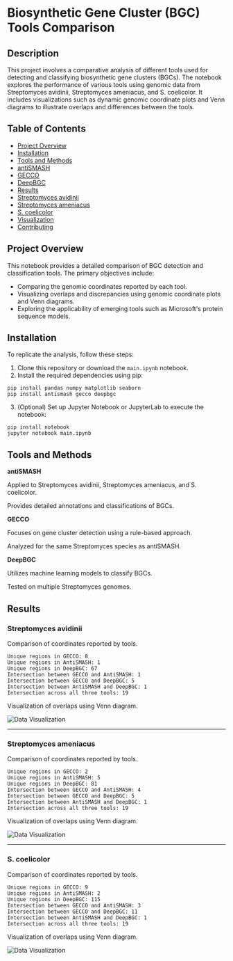 # Biosynthetic Gene Cluster (BGC) Tools Comparison

## Description
This project involves a comparative analysis of different tools used for detecting and classifying biosynthetic gene clusters (BGCs). The notebook explores the performance of various tools using genomic data from Streptomyces avidinii, Streptomyces ameniacus, and S. coelicolor. It includes visualizations such as dynamic genomic coordinate plots and Venn diagrams to illustrate overlaps and differences between the tools.

## Table of Contents
- [Project Overview](#project-overview)
- [Installation](#model-performance-comparison)
- [Tools and Methods](#features)
- [antiSMASH](#dataset)
- [GECCO](#usage)
- [DeepBGC](#project-structure)
- [Results](#contributing)
- [Streptomyces avidinii](#connect-with-me)
- [Streptomyces ameniacus](#project-structure)
- [S. coelicolor](#contributing)
- [Visualization](#connect-with-me)
- [Contributing](#connect-with-me)


## Project Overview
This notebook provides a detailed comparison of BGC detection and classification tools. The primary objectives include:

- Comparing the genomic coordinates reported by each tool.
- Visualizing overlaps and discrepancies using genomic coordinate plots and Venn diagrams.
- Exploring the applicability of emerging tools such as Microsoft's protein sequence models.


## Installation
To replicate the analysis, follow these steps:

1. Clone this repository or download the  `main.ipynb` notebook.
2. Install the required dependencies using pip:
```
pip install pandas numpy matplotlib seaborn
pip install antismash gecco deepbgc
```

3. (Optional) Set up Jupyter Notebook or JupyterLab to execute the notebook:
```
pip install notebook
jupyter notebook main.ipynb
```

## Tools and Methods
**antiSMASH**

Applied to Streptomyces avidinii, Streptomyces ameniacus, and S. coelicolor.

Provides detailed annotations and classifications of BGCs.

**GECCO**

Focuses on gene cluster detection using a rule-based approach.

Analyzed for the same Streptomyces species as antiSMASH.

**DeepBGC**

Utilizes machine learning models to classify BGCs.

Tested on multiple Streptomyces genomes.

## Results
### **Streptomyces avidinii**

Comparison of coordinates reported by tools.

```
Unique regions in GECCO: 8
Unique regions in AntiSMASH: 1
Unique regions in DeepBGC: 67
Intersection between GECCO and AntiSMASH: 1
Intersection between GECCO and DeepBGC: 5
Intersection between AntiSMASH and DeepBGC: 1
Intersection across all three tools: 19
```

Visualization of overlaps using Venn diagram.

<!-- ![Data Visualization](figures/avidinii_coordinates.png) -->


![Data Visualization](figures/avidinii_venn.png)

***

### **Streptomyces ameniacus**

Comparison of coordinates reported by tools.
```
Unique regions in GECCO: 2
Unique regions in AntiSMASH: 5
Unique regions in DeepBGC: 81
Intersection between GECCO and AntiSMASH: 4
Intersection between GECCO and DeepBGC: 5
Intersection between AntiSMASH and DeepBGC: 1
Intersection across all three tools: 19
```

Visualization of overlaps using Venn diagram.

<!-- ![Data Visualization](figures/ameniacus_coordinates.png) -->


![Data Visualization](figures/ameniacus_venn.png)

***

### **S. coelicolor**

Comparison of coordinates reported by tools.
```
Unique regions in GECCO: 9
Unique regions in AntiSMASH: 2
Unique regions in DeepBGC: 115
Intersection between GECCO and AntiSMASH: 3
Intersection between GECCO and DeepBGC: 11
Intersection between AntiSMASH and DeepBGC: 1
Intersection across all three tools: 19
```

Visualization of overlaps using Venn diagram.

<!-- ![Data Visualization](figures/coelicolor_coordinates.png) -->


![Data Visualization](figures/coelicolor_venn.png)